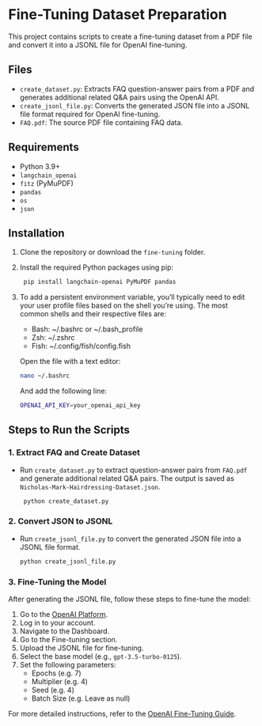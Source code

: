 # Fine-Tuning Dataset Preparation

This project contains scripts to create a fine-tuning dataset from a PDF file and convert it into a JSONL file for OpenAI fine-tuning.

## Files

- `create_dataset.py`: Extracts FAQ question-answer pairs from a PDF and generates additional related Q&A pairs using the OpenAI API.
- `create_jsonl_file.py`: Converts the generated JSON file into a JSONL file format required for OpenAI fine-tuning.
- `FAQ.pdf`: The source PDF file containing FAQ data.

## Requirements

- Python 3.9+
- `langchain_openai`
- `fitz` (PyMuPDF)
- `pandas`
- `os`
- `json`

## Installation

1. Clone the repository or download the `fine-tuning` folder.
2. Install the required Python packages using pip:
   ```bash
    pip install langchain-openai PyMuPDF pandas
    ```
3. To add a persistent environment variable, you’ll typically need to edit your user profile files based on the shell you’re using. The most common shells and their respective files are:

    - Bash: ~/.bashrc or ~/.bash_profile
	- Zsh: ~/.zshrc
	- Fish: ~/.config/fish/config.fish

    Open the file with a text editor:
    ```bash
    nano ~/.bashrc
    ```
    And add the following line:
    ```bash
    OPENAI_API_KEY=your_openai_api_key
    ```

## Steps to Run the Scripts

### 1. Extract FAQ and Create Dataset

- Run `create_dataset.py` to extract question-answer pairs from `FAQ.pdf` and generate additional related Q&A pairs. The output is saved as `Nicholas-Mark-Hairdressing-Dataset.json`.

   ```bash
    python create_dataset.py
    ```

### 2. Convert JSON to JSONL

- Run `create_jsonl_file.py` to convert the generated JSON file into a JSONL file format.

    ```bash
    python create_jsonl_file.py
    ```

### 3. Fine-Tuning the Model

After generating the JSONL file, follow these steps to fine-tune the model:

1. Go to the [OpenAI Platform](https://platform.openai.com/).
2. Log in to your account.
3. Navigate to the Dashboard.
4. Go to the Fine-tuning section.
5. Upload the JSONL file for fine-tuning.
6. Select the base model (e.g., `gpt-3.5-turbo-0125`).
7. Set the following parameters:
   - Epochs (e.g. 7)
   - Multiplier (e.g. 4)
   - Seed (e.g. 4)
   - Batch Size (e.g. Leave as null)

For more detailed instructions, refer to the [OpenAI Fine-Tuning Guide](https://platform.openai.com/docs/guides/fine-tuning).

